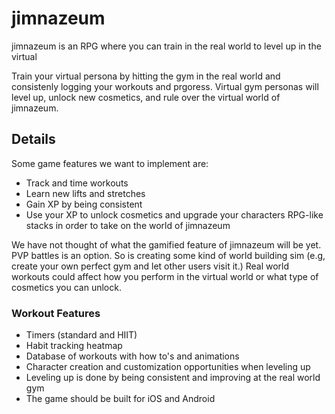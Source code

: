 # jimnazeum

jimnazeum is an RPG where you can train in the real world to level up in the virtual

Train your virtual persona by hitting the gym in the real world and consistenly logging your workouts and prgoress. Virtual gym personas will level up, unlock new cosmetics, and rule over the virtual world of jimnazeum.

## Details

Some game features we want to implement are:

- Track and time workouts
- Learn new lifts and stretches
- Gain XP by being consistent
- Use your XP to unlock cosmetics and upgrade your characters RPG-like stacks in order to take on the world of jimnazeum

We have not thought of what the gamified feature of jimnazeum will be yet. PVP battles is an option. So is creating some kind of world building sim (e.g, create your own perfect gym and let other users visit it.) Real world workouts could affect how you perform in the virtual world or what type of cosmetics you can unlock.
  
### Workout Features

- Timers (standard and HIIT)
- Habit tracking heatmap
- Database of workouts with how to's and animations
- Character creation and customization opportunities when leveling up
- Leveling up is done by being consistent and improving at the real world gym
- The game should be built for iOS and Android

